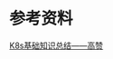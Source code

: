 # 参考资料

[K8s基础知识总结——高赞](https://mp.weixin.qq.com/s?__biz=MzUzNjAxODg4MQ==&mid=2247483841&idx=1&sn=c236d6829a2cce8ad56236bf75085bbf&scene=21#wechat_redirect) 